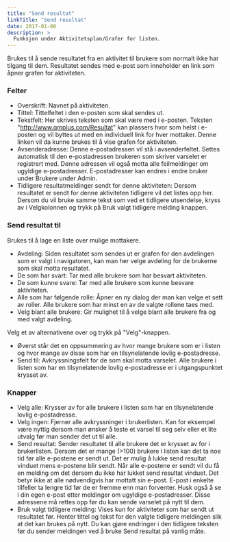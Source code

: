 ```yaml
---
title: "Send resultat"
linkTitle: "Send resultat"
date: 2017-01-06
description: >
  Funksjon under Aktivitetsplan/Grafer for listen. 
---
```

Brukes til å sende resultatet fra en aktivitet til brukere som normalt ikke har tilgang til dem. Resultatet sendes med e-post som inneholder en link som åpner grafen for aktiviteten.

### Felter

- Overskrift: Navnet på aktiviteten.
- Tittel: Tittelfeltet i den e-posten som skal sendes ut.
- Tekstfelt: Her skrives teksten som skal være med i e-posten. Teksten "http://www.qmplus.com/Resultat" kan plassers hvor som helst i e-posten og vil byttes ut med en individuell link for hver mottaker. Denne linken vil da kunne brukes til å vise grafen for aktiviteten.
- Avsenderadresse: Denne e-postadressen vil stå i avsenderfeltet. Settes automatisk til den e-postadressen brukeren som skriver varselet er registrert med. Denne adressen vil også motta alle feilmeldinger om ugyldige e-postadresser. E-postadresser kan endres i endre bruker under Brukere under Admin.
- Tidligere resultatmeldinger sendt for denne aktiviteten: Dersom resultatet er sendt for denne aktiviteten tidligere vil det listes opp her. Dersom du vil bruke samme tekst som ved et tidligere utsendelse, kryss av i Velgkolonnen og trykk på Bruk valgt tidligere melding knappen.

### Send resultat til

Brukes til å lage en liste over mulige mottakere.

- Avdeling: Siden resultatet som sendes ut er grafen for den avdelingen som er valgt i navigatoren, kan man her velge avdeling for de brukerne som skal motta resultatet.
- De som har svart: Tar med alle brukere som har besvart aktiviteten.
- De som kunne svare: Tar med alle brukere som kunne besvare aktiviteten.
- Alle som har følgende rolle: Åpner en ny dialog der man kan velge et sett av roller. Alle brukere som har minst en av de valgte rollene taes med.
- Velg blant alle brukere: Gir mulighet til å velge blant alle brukere fra og med valgt avdeling.

Velg et av alternativene over og trykk på "Velg"-knappen.

- Øverst står det en oppsummering av hvor mange brukere som er i listen og hvor mange av disse som har en tilsynelatende lovlig e-postadresse.
- Send til: Avkryssningsfelt for de som skal motta varselet. Alle brukere i listen som har en tilsynelatende lovlig e-postadresse er i utgangspunktet krysset av.

### Knapper

- Velg alle: Krysser av for alle brukere i listen som har en tilsynelatende lovlig e-postadresse.
- Velg ingen: Fjerner alle avkryssninger i brukerlisten. Kan for eksempel være nyttig dersom man ønsker å teste et varsel til seg selv eller et lite utvalg før man sender det ut til alle.
- Send resultat: Sender resultatet til alle brukere det er krysset av for i brukerlisten. Dersom det er mange (>100) brukere i listen kan det ta noe tid før alle e-postene er sendt ut. Det er mulig å lukke send resultat vinduet mens e-postene blir sendt. Når alle e-postene er sendt vil du få en melding om det dersom du ikke har lukket send resultat vinduet. Det betyr ikke at alle nødvendigvis har mottatt sin e-post. E-post i enkelte tilfeller ta lengre tid før de er fremme enn man forventer. Husk også å se i din egen e-post etter meldinger om ugyldige e-postadresser. Disse adressene må rettes opp før du kan sende varselet på nytt til dem.
- Bruk valgt tidligere melding: Vises kun for aktiviteter som har sendt ut resultatet før. Henter tittel og tekst for den valgte tidligere meldingen slik at det kan brukes på nytt. Du kan gjøre endringer i den tidligere teksten før du sender meldingen ved å bruke Send resultat på vanlig måte.
